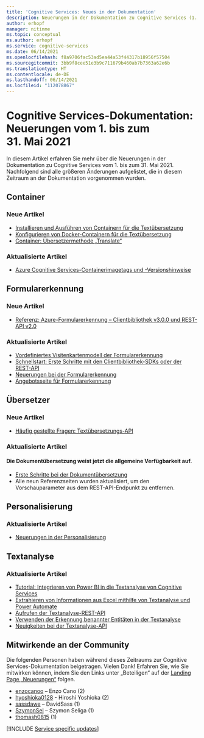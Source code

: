 ```yaml
---
title: 'Cognitive Services: Neues in der Dokumentation'
description: Neuerungen in der Dokumentation zu Cognitive Services (1. bis 31. Mai 2021)
author: erhopf
manager: nitinme
ms.topic: conceptual
ms.author: erhopf
ms.service: cognitive-services
ms.date: 06/14/2021
ms.openlocfilehash: f8a9706fac53ad5ea44a53f44317b18956f57504
ms.sourcegitcommit: 3bb9f8cee51e3b9c711679b460ab7b7363a62e6b
ms.translationtype: HT
ms.contentlocale: de-DE
ms.lasthandoff: 06/14/2021
ms.locfileid: "112078867"
---
```

# <a name="cognitive-services-docs-whats-new-for-may-1-2021---may-31-2021"></a>Cognitive Services-Dokumentation: Neuerungen vom 1. bis zum 31. Mai 2021

In diesem Artikel erfahren Sie mehr über die Neuerungen in der Dokumentation zu Cognitive Services vom 1. bis zum 31. Mai 2021. Nachfolgend sind alle größeren Änderungen aufgelistet, die in diesem Zeitraum an der Dokumentation vorgenommen wurden.

## <a name="containers"></a>Container

### <a name="new-articles"></a>Neue Artikel

- [Installieren und Ausführen von Containern für die Textübersetzung](translator/containers/translator-how-to-install-container.md)
- [Konfigurieren von Docker-Containern für die Textübersetzung](translator/containers/translator-container-configuration.md)
- [Container: Übersetzermethode „Translate“](translator/containers/translator-container-supported-parameters.md)



### <a name="updated-articles"></a>Aktualisierte Artikel

- [Azure Cognitive Services-Containerimagetags und -Versionshinweise](/azure/cognitive-services/containers/container-image-tags.md)

## <a name="form-recognizer"></a>Formularerkennung

### <a name="new-articles"></a>Neue Artikel

- [Referenz: Azure-Formularerkennung – Clientbibliothek v3.0.0 und REST-API v2.0](/azure/cognitive-services/form-recognizer/api-v2-0/reference-sdk-api-v2-0.md)

### <a name="updated-articles"></a>Aktualisierte Artikel

- [Vordefiniertes Visitenkartenmodell der Formularerkennung](/azure/cognitive-services/form-recognizer/concept-business-cards.md)
- [Schnellstart: Erste Schritte mit den Clientbibliothek-SDKs oder der REST-API](/azure/cognitive-services/form-recognizer/quickstarts/client-library.md)
- [Neuerungen bei der Formularerkennung](/azure/cognitive-services/form-recognizer/whats-new.md)
- [Angebotsseite für Formularerkennung](/azure/cognitive-services/form-recognizer/form-recognizer.md)

## <a name="translator"></a>Übersetzer

### <a name="new-articles"></a>Neue Artikel

- [Häufig gestellte Fragen: Textübersetzungs-API](translator/translator-faq.md)

### <a name="updated-articles"></a>Aktualisierte Artikel

#### <a name="document-translation-is-now-ga"></a>Die Dokumentübersetzung weist jetzt die allgemeine Verfügbarkeit auf.
- [Erste Schritte bei der Dokumentübersetzung](translator/document-translation/get-started-with-document-translation.md)
- Alle neun Referenzseiten wurden aktualisiert, um den Vorschauparameter aus dem REST-API-Endpunkt zu entfernen.
## <a name="personalizer"></a>Personalisierung

### <a name="updated-articles"></a>Aktualisierte Artikel

- [Neuerungen in der Personalisierung](/azure/cognitive-services/personalizer/whats-new.md)

## <a name="text-analytics"></a>Textanalyse

### <a name="updated-articles"></a>Aktualisierte Artikel

- [Tutorial: Integrieren von Power BI in die Textanalyse von Cognitive Services](/azure/cognitive-services/text-analytics/tutorials/tutorial-power-bi-key-phrases.md)
- [Extrahieren von Informationen aus Excel mithilfe von Textanalyse und Power Automate](/azure/cognitive-services/text-analytics/tutorials/extract-excel-information.md)
- [Aufrufen der Textanalyse-REST-API](/azure/cognitive-services/text-analytics/how-tos/text-analytics-how-to-call-api.md)
- [Verwenden der Erkennung benannter Entitäten in der Textanalyse](/azure/cognitive-services/text-analytics/how-tos/text-analytics-how-to-entity-linking.md)
- [Neuigkeiten bei der Textanalyse-API](/azure/cognitive-services/text-analytics/whats-new.md)

## <a name="community-contributors"></a>Mitwirkende an der Community

Die folgenden Personen haben während dieses Zeitraums zur Cognitive Services-Dokumentation beigetragen. Vielen Dank! Erfahren Sie, wie Sie mitwirken können, indem Sie den Links unter „Beteiligen“ auf der [Landing Page „Neuerungen“](index.yml) folgen.

- [enzocanoo](https://github.com/enzocanoo) – Enzo Cano (2)
- [hyoshioka0128](https://github.com/hyoshioka0128) - Hiroshi Yoshioka (2)
- [sassdawe](https://github.com/sassdawe) – DavidSass (1)
- [SzymonSel](https://github.com/SzymonSel) – Szymon Seliga (1)
- [thomash0815](https://github.com/thomash0815) (1)

[!INCLUDE [Service specific updates](./includes/service-specific-updates.md)]
